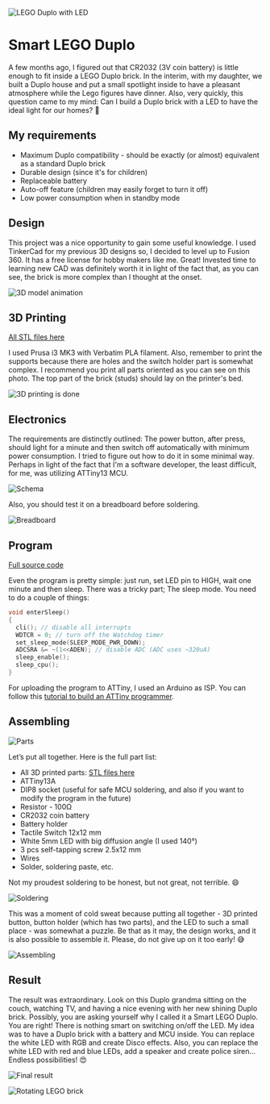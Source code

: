 ![LEGO Duplo with LED](docs/cover.jpg "LEGO Duplo with LED")

# Smart LEGO Duplo 

A few months ago, I figured out that CR2032 (3V coin battery) is little enough to fit inside a LEGO Duplo brick. In the interim, with my daughter, we built a Duplo house and put a small spotlight inside to have a pleasant atmosphere while the Lego figures have dinner. Also, very quickly, this question came to my mind: Can I build a Duplo brick with a LED to have the ideal light for our homes? 🤔

## My requirements

- Maximum Duplo compatibility - should be exactly (or almost) equivalent as a standard Duplo brick
- Durable design (since it's for children)
- Replaceable battery
- Auto-off feature (children may easily forget to turn it off)
- Low power consumption when in standby mode

## Design 

This project was a nice opportunity to gain some useful knowledge. I used TinkerCad for my previous 3D designs so, I decided to level up to Fusion 360. It has a free license for hobby makers like me. Great! Invested time to learning new CAD was definitely worth it in light of the fact that, as you can see, the brick is more complex than I thought at the onset. 

![3D model animation](docs/3d.gif "Fusion 360 can make this nice animation")

## 3D Printing

[All STL files here](./model)

I used Prusa i3 MK3 with Verbatim PLA filament. Also, remember to print the supports because there are holes and the switch holder part is somewhat complex. I recommend you print all parts oriented as you can see on this photo. The top part of the brick (studs) should lay on the printer's bed. 

![3D printing is done](docs/printed.jpg "3D printing is done")

## Electronics

The requirements are distinctly outlined: The power button, after press, should light for a minute and then switch off automatically with minimum power consumption. I tried to figure out how to do it in some minimal way. Perhaps in light of the fact that I'm a software developer, the least difficult, for me, was utilizing ATTiny13 MCU.  

![Schema](docs/schema.png "Just a LED, ATTiny13 and a switch")

Also, you should test it on a breadboard before soldering. 

![Breadboard](docs/breadboard.png "Breadboard scheme")

## Program

[Full source code](./src)

Even the program is pretty simple: just run, set LED pin to HIGH, wait one minute and then sleep. There was a tricky part; The sleep mode. You need to do a couple of things: 

```c
void enterSleep()
{
  cli(); // disable all interrupts
  WDTCR = 0; // turn off the Watchdog timer
  set_sleep_mode(SLEEP_MODE_PWR_DOWN); 
  ADCSRA &= ~(1<<ADEN); // disable ADC (ADC uses ~320uA)
  sleep_enable();
  sleep_cpu();
}
```

For uploading the program to ATTiny, I used an Arduino as ISP. You can follow this [tutorial to build an ATTiny programmer](https://create.arduino.cc/projecthub/arjun/programming-attiny85-with-arduino-uno-afb829). 

## Assembling

![Parts](docs/parts.jpg "Parts")

Let’s put all together. Here is the full part list:  

- All 3D printed parts: [STL files here](./model)
- ATTiny13A 
- DIP8 socket (useful for safe MCU soldering, and also if you want to modify the program in the future) 
- Resistor - 100Ω
- CR2032 coin battery
- Battery holder  
- Tactile Switch 12x12 mm
- White 5mm LED with big diffusion angle (I used 140°)
- 3 pcs self-tapping screw 2.5x12 mm
- Wires
- Solder, soldering paste, etc.  

Not my proudest soldering to be honest, but not great, not terrible. 😄

![Soldering](docs/soldering.jpg "Soldering")

This was a moment of cold sweat because putting all together - 3D printed button, button holder (which has two parts), and the LED to such a small place - was somewhat a puzzle. Be that as it may, the design works, and it is also possible to assemble it. Please, do not give up on it too early! 😅

![Assembling](docs/assembling.jpg "Assembling")


## Result

The result was extraordinary. Look on this Duplo grandma sitting on the couch, watching TV, and having a nice evening with her new shining Duplo brick. Possibly, you are asking yourself why I called it a Smart LEGO Duplo. You are right! There is nothing smart on switching on/off the LED. My idea was to have a Duplo brick with a battery and MCU inside. You can replace the white LED with RGB and create Disco effects. Also, you can replace the white LED with red and blue LEDs, add a speaker and create police siren... Endless possibilities! 😍

![Final result](docs/done.jpg "Example of the LED brick in our latest Duplo house")

![Rotating LEGO brick](docs/rotating.gif "LEGO Duplo Brick rotating")
